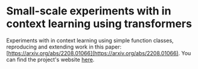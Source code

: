 # Small-scale experiments with in context learning using transformers

Experiments with in context learning using simple function classes, reproducing and extending work in this paper: [https://arxiv.org/abs/2208.01066](https://arxiv.org/abs/2208.01066). You can find the project's website [here](https://chinmaya-kausik.github.io/projects/in-context-learning/).
